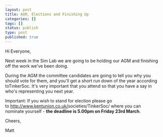 ```yaml
---
layout: post
title: AGM, Elections and Finishing Up
categories: []
tags: []
status: publish
type: post
published: true
---
```

Hi Everyone,

Next week in the Sim Lab we are going to be holding our AGM and finishing off the work we've been doing.

During the AGM the committee candidates are going to tell you why you should vote for them, and you'll get a short run down of the year according toTinkerSoc. It's very important that you attend so that you have a say in who's representing you next year.

Important: If you wish to stand for election please go to <a href="http://www.kentunion.co.uk/societies/TinkerSoc/" target="_blank">http://www.kentunion.co.uk/<wbr>societies/TinkerSoc/</a> where you can nominate yourself - **the deadline is 5.00pm on Friday 23rd March**.

Cheers,

Matt
